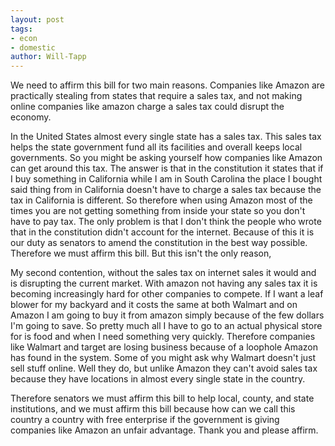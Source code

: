 ```yaml
---
layout: post
tags: 
- econ 
- domestic
author: Will-Tapp
---
```

We need to affirm this bill for two main reasons. Companies like Amazon are practically stealing from states that require a sales tax, and not making online companies like amazon charge a sales tax could disrupt the economy.

In the United States almost every single state has a sales tax. This sales tax helps the state government fund all its facilities and overall keeps local governments. So you might be asking yourself how companies like Amazon can get around this tax. The answer is that in the constitution it states that if I buy something in California while I am in South Carolina the place I bought said thing from in California doesn't have to charge a sales tax because the tax in California is different. So therefore when using Amazon most of the times you are not getting something from inside your state so you don't have to pay tax. The only problem is that I don't think the people who wrote that in the constitution didn't account for the internet. Because of this it is our duty as senators to amend the constitution in the best way possible. Therefore we must affirm this bill. But this isn't the only reason,

My second contention, without the sales tax on internet sales it would and is disrupting the current market. With amazon not having any sales tax it is becoming increasingly hard for other companies to compete. If I want a leaf blower for my backyard and it costs the same at both Walmart and on Amazon I am going to buy it from amazon simply because of the few dollars I'm going to save. So pretty much all I have to go to an actual physical store for is food and when I need something very quickly. Therefore companies like Walmart and target are losing business because of a loophole Amazon has found in the system. Some of you might ask why Walmart doesn't just sell stuff online. Well they do, but unlike Amazon they can't avoid sales tax because they have locations in almost every single state in the country.

Therefore senators we must affirm this bill to help local, county, and state institutions, and we must affirm this bill because how can we call this country a country with free enterprise if the government is giving companies like Amazon an unfair advantage. Thank you and please affirm.
